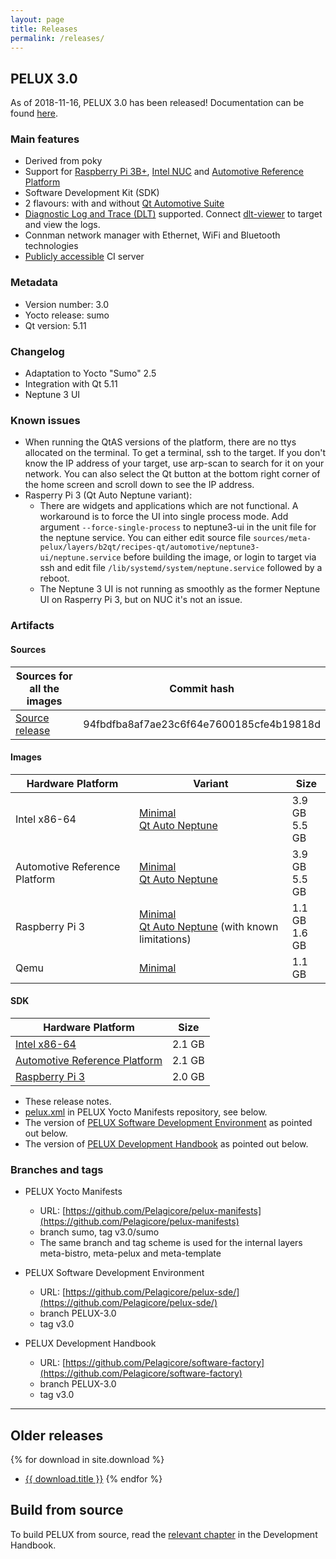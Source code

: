 ```yaml
---
layout: page
title: Releases
permalink: /releases/
---
```


## PELUX 3.0
As of 2018-11-16, PELUX 3.0 has been released! Documentation can be found
[here](//pelux.io/software-factory/PELUX-3.0/).

### Main features
 - Derived from poky
 - Support for [Raspberry Pi 3B+](https://www.raspberrypi.org/products/raspberry-pi-3-model-b-plus/), [Intel NUC](https://www.intel.com/content/www/us/en/products/boards-kits/nuc.html) and [Automotive Reference Platform](https://www.youtube.com/watch?v=XVF19cC98Xs)
 - Software Development Kit (SDK)
 - 2 flavours: with and without [Qt Automotive Suite](https://www1.qt.io/qt-automotive-suite/)
 - [Diagnostic Log and Trace (DLT)](https://github.com/GENIVI/dlt-daemon)
   supported. Connect [dlt-viewer](https://github.com/GENIVI/dlt-viewer) to
   target and view the logs.
 - Connman network manager with Ethernet, WiFi and Bluetooth technologies
 - [Publicly accessible](//pelux.io/jenkins/) CI server

### Metadata
* Version number: 3.0
* Yocto release: sumo
* Qt version: 5.11

### Changelog
* Adaptation to Yocto "Sumo" 2.5
* Integration with Qt 5.11
* Neptune 3 UI

### Known issues
* When running the QtAS versions of the platform, there are no ttys allocated on
  the terminal. To get a terminal, ssh to the target. If you don't know the IP
  address of your target, use arp-scan to search for it on your network. You can
  also select the Qt button at the bottom right corner of the home screen and
  scroll down to see the IP address.
* Rasperry Pi 3 (Qt Auto Neptune variant):
  - There are widgets and applications which are not functional. A workaround
    is to force the UI into single process mode. Add argument
    ```--force-single-process``` to neptune3-ui in the unit file for the neptune
    service. You can either edit source file
    ```sources/meta-pelux/layers/b2qt/recipes-qt/automotive/neptune3-ui/neptune.service```
    before building the image, or login to target via ssh and edit file
    ```/lib/systemd/system/neptune.service``` followed by a reboot.
  - The Neptune 3 UI is not running as smoothly as the former Neptune UI on
    Rasperry Pi 3, but on NUC it's not an issue.


### Artifacts

#### Sources

|Sources for all the images| Commit hash |
| ------------------------ | ----------- |
| [Source release](https://pelux.io/artifacts/pelux/3.0/sources/source-release/) | 94fbdfba8af7ae23c6f64e7600185cfe4b19818d |

#### Images

| Hardware Platform | Variant | Size |
| ----------------- | ------- | ---- |
| Intel x86-64      | [Minimal](https://pelux.io/artifacts/pelux/3.0/binaries/intel/core-image-pelux-minimal-dev-intel-corei7-64.wic) <br> [Qt Auto Neptune](https://pelux.io/artifacts/pelux/3.0/binaries/intel/core-image-pelux-qtauto-neptune-dev-intel-corei7-64.wic) | 3.9 GB <br> 5.5 GB |
| Automotive Reference Platform | [Minimal](https://pelux.io/artifacts/pelux/3.0/binaries/arp/core-image-pelux-minimal-dev-arp.wic) <br> [Qt Auto Neptune](https://pelux.io/artifacts/pelux/3.0/binaries/arp/core-image-pelux-qtauto-neptune-dev-arp.wic)  | 3.9 GB <br> 5.5 GB |
| Raspberry Pi 3    | [Minimal](https://pelux.io/artifacts/pelux/3.0/binaries/rpi3/core-image-pelux-minimal-dev-raspberrypi3-20181119145443.rootfs.rpi-sdimg) <br> [Qt Auto Neptune](https://pelux.io/artifacts/pelux/3.0/binaries/rpi3/core-image-pelux-qtauto-neptune-dev-raspberrypi3.rootfs.rpi-sdimg) (with known limitations) | 1.1 GB <br> 1.6 GB |
| Qemu              | [Minimal](https://pelux.io/artifacts/pelux/3.0/binaries/qemu/core-image-pelux-minimal-dev-qemux86-64.rootfs.ext4) | 1.1 GB |

#### SDK

| Hardware Platform | Size |
| ----------------- | ---- |
| [Intel x86-64](https://pelux.io/artifacts/pelux/3.0/binaries/intel/pelux-glibc-x86_64-core-image-pelux-qtauto-neptune-dev-corei7-64-toolchain-3.0.sh) | 2.1 GB |
| [Automotive Reference Platform](https://pelux.io/artifacts/pelux/3.0/binaries/arp/pelux-glibc-x86_64-core-image-pelux-qtauto-neptune-dev-corei7-64-toolchain-3.0.sh) | 2.1 GB |
| [Raspberry Pi 3](https://pelux.io/artifacts/pelux/3.0/binaries/rpi3/pelux-glibc-x86_64-core-image-pelux-qtauto-neptune-dev-cortexa7hf-neon-vfpv4-toolchain-3.0.sh) | 2.0 GB |

* These release notes.
* [pelux.xml](https://github.com/Pelagicore/pelux-manifests/blob/v3.0/sumo/pelux.xml)
  in PELUX Yocto Manifests repository, see below.
* The version of [PELUX Software Development
  Environment](https://github.com/Pelagicore/pelux-sde/tree/v3.0) as pointed out below.
* The version of [PELUX Development Handbook](//pelux.io/software-factory/PELUX-3.0/) as
  pointed out below.

### Branches and tags
* PELUX Yocto Manifests
    - URL: [https://github.com/Pelagicore/pelux-manifests](https://github.com/Pelagicore/pelux-manifests)
    - branch sumo, tag v3.0/sumo
    - The same branch and tag scheme is used for the internal layers
      meta-bistro, meta-pelux and meta-template

* PELUX Software Development Environment
    - URL: [https://github.com/Pelagicore/pelux-sde/](https://github.com/Pelagicore/pelux-sde/)
    - branch PELUX-3.0
    - tag v3.0

* PELUX Development Handbook
    - URL: [https://github.com/Pelagicore/software-factory](https://github.com/Pelagicore/software-factory)
    - branch PELUX-3.0
    - tag v3.0

------------------------

## Older releases
{% for download in site.download %}
  - <a href="{{ download.url }}">{{ download.title }}</a>
{% endfor %}

## Build from source
To build PELUX from source, read the [relevant
chapter](//pelux.io/software-factory/PELUX-3.0/chapters/baseplatform/index.html) in
the Development Handbook.
